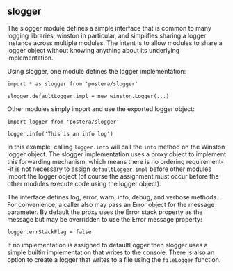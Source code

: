 ## slogger

The slogger module defines a simple interface that is common to many
logging libraries, winston in particular, and simplifies
sharing a logger instance across multiple modules. The intent
is to allow modules to share a logger object without knowing anything
about its underlying implementation.

Using slogger, one module defines the logger implementation:

    import * as slogger from 'postera/slogger'

    slogger.defaultLogger.impl = new winston.Logger(...)

Other modules simply import and use the exported logger object:

    import logger from 'postera/slogger'

    logger.info('This is an info log')

In this example, calling <code>logger.info</code> will call
the <code>info</code> method on the Winston logger object.
The slogger implementation uses a proxy object
to implement this forwarding mechanism, which means there is no ordering
requirement--it is not necessary to assign <code>defaultLogger.impl</code>
before other modules import the logger object
(of course the assignment must occur before the other modules
execute code using the logger object).

The interface defines log, error, warn, info, debug, and verbose methods.
For convenience, a caller also may pass an Error object
for the message parameter. By default the proxy uses the Error stack property
as the message but may be overridden to use the Error message property:

    logger.errStackFlag = false

If no implementation is assigned to defaultLogger then slogger uses
a simple builtin implementation that writes to the console. There is also
an option to create a logger that writes to a file
using the <code>fileLogger</code> function.
